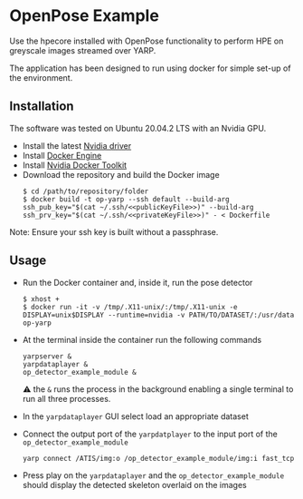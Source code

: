 # OpenPose Example
Use the hpecore installed with OpenPose functionality to perform HPE on greyscale images streamed over YARP.

The application has been designed to run using docker for simple set-up of the environment.

## Installation
The software was tested on Ubuntu 20.04.2 LTS with an Nvidia GPU.

- Install the latest [Nvidia driver](https://github.com/NVIDIA/nvidia-docker/wiki/Frequently-Asked-Questions#how-do-i-install-the-nvidia-driver)
- Install [Docker Engine](https://docs.docker.com/engine/install/ubuntu)
- Install [Nvidia Docker Toolkit](https://docs.nvidia.com/datacenter/cloud-native/container-toolkit/install-guide.html#docker)
- Download the repository and build the Docker image
    ```shell
    $ cd /path/to/repository/folder
    $ docker build -t op-yarp --ssh default --build-arg ssh_pub_key="$(cat ~/.ssh/<<publicKeyFile>>)" --build-arg ssh_prv_key="$(cat ~/.ssh/<<privateKeyFile>>)" - < Dockerfile
    ```
Note: Ensure your ssh key is built without a passphrase.

## Usage
- Run the Docker container and, inside it, run the pose detector
    ```shell
    $ xhost +
    $ docker run -it -v /tmp/.X11-unix/:/tmp/.X11-unix -e DISPLAY=unix$DISPLAY --runtime=nvidia -v PATH/TO/DATASET/:/usr/data op-yarp
    ```
  
- At the terminal inside the container run the following commands
  ```shell 
  yarpserver &
  yarpdataplayer &
  op_detector_example_module &
  ```
  :warning: the `&` runs the process in the background enabling a single terminal to run all three processes.

- In the `yarpdataplayer` GUI select load an appropriate dataset

- Connect the output port of the `yarpdatplayer` to the input port of the `op_detector_example_module`
  ```shell 
  yarp connect /ATIS/img:o /op_detector_example_module/img:i fast_tcp
  ```

- Press play on the `yarpdataplayer` and the `op_detector_example_module` should display the detected skeleton overlaid on the images

